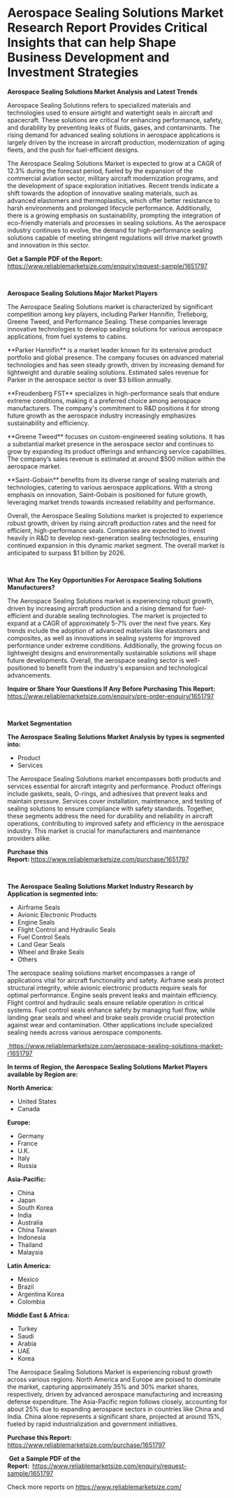 <p><h1>Aerospace Sealing Solutions Market Research Report Provides Critical Insights that can help Shape Business Development and Investment Strategies</h1></p><p><strong>Aerospace Sealing Solutions Market Analysis and Latest Trends</strong></p>
<p><p>Aerospace Sealing Solutions refers to specialized materials and technologies used to ensure airtight and watertight seals in aircraft and spacecraft. These solutions are critical for enhancing performance, safety, and durability by preventing leaks of fluids, gases, and contaminants. The rising demand for advanced sealing solutions in aerospace applications is largely driven by the increase in aircraft production, modernization of aging fleets, and the push for fuel-efficient designs.</p><p>The Aerospace Sealing Solutions Market is expected to grow at a CAGR of 12.3% during the forecast period, fueled by the expansion of the commercial aviation sector, military aircraft modernization programs, and the development of space exploration initiatives. Recent trends indicate a shift towards the adoption of innovative sealing materials, such as advanced elastomers and thermoplastics, which offer better resistance to harsh environments and prolonged lifecycle performance. Additionally, there is a growing emphasis on sustainability, prompting the integration of eco-friendly materials and processes in sealing solutions. As the aerospace industry continues to evolve, the demand for high-performance sealing solutions capable of meeting stringent regulations will drive market growth and innovation in this sector.</p></p>
<p><strong>Get a Sample PDF of the Report:&nbsp;</strong> <a href="https://www.reliablemarketsize.com/enquiry/request-sample/1651797?utm_campaign=2292&utm_medium=2&utm_source=Github&utm_content=ia&utm_term=09032025&utm_id=aerospace-sealing-solutions">https://www.reliablemarketsize.com/enquiry/request-sample/1651797</a></p>
<p>&nbsp;</p>
<p><strong>Aerospace Sealing Solutions Major Market Players</strong></p>
<p><p>The Aerospace Sealing Solutions market is characterized by significant competition among key players, including Parker Hannifin, Trelleborg, Greene Tweed, and Performance Sealing. These companies leverage innovative technologies to develop sealing solutions for various aerospace applications, from fuel systems to cabins.</p><p>**Parker Hannifin** is a market leader known for its extensive product portfolio and global presence. The company focuses on advanced material technologies and has seen steady growth, driven by increasing demand for lightweight and durable sealing solutions. Estimated sales revenue for Parker in the aerospace sector is over $3 billion annually.</p><p>**Freudenberg FST** specializes in high-performance seals that endure extreme conditions, making it a preferred choice among aerospace manufacturers. The company's commitment to R&D positions it for strong future growth as the aerospace industry increasingly emphasizes sustainability and efficiency.</p><p>**Greene Tweed** focuses on custom-engineered sealing solutions. It has a substantial market presence in the aerospace sector and continues to grow by expanding its product offerings and enhancing service capabilities. The company’s sales revenue is estimated at around $500 million within the aerospace market.</p><p>**Saint-Gobain** benefits from its diverse range of sealing materials and technologies, catering to various aerospace applications. With a strong emphasis on innovation, Saint-Gobain is positioned for future growth, leveraging market trends towards increased reliability and performance.</p><p>Overall, the Aerospace Sealing Solutions market is projected to experience robust growth, driven by rising aircraft production rates and the need for efficient, high-performance seals. Companies are expected to invest heavily in R&D to develop next-generation sealing technologies, ensuring continued expansion in this dynamic market segment. The overall market is anticipated to surpass $1 billion by 2026.</p></p>
<p>&nbsp;</p>
<p><strong>What Are The Key Opportunities For Aerospace Sealing Solutions Manufacturers?</strong></p>
<p><p>The Aerospace Sealing Solutions market is experiencing robust growth, driven by increasing aircraft production and a rising demand for fuel-efficient and durable sealing technologies. The market is projected to expand at a CAGR of approximately 5-7% over the next five years. Key trends include the adoption of advanced materials like elastomers and composites, as well as innovations in sealing systems for improved performance under extreme conditions. Additionally, the growing focus on lightweight designs and environmentally sustainable solutions will shape future developments. Overall, the aerospace sealing sector is well-positioned to benefit from the industry's expansion and technological advancements.</p></p>
<p><strong>Inquire or Share Your Questions If Any Before Purchasing This Report:</strong> <a href="https://www.reliablemarketsize.com/enquiry/pre-order-enquiry/1651797?utm_campaign=2292&utm_medium=2&utm_source=Github&utm_content=ia&utm_term=09032025&utm_id=aerospace-sealing-solutions">https://www.reliablemarketsize.com/enquiry/pre-order-enquiry/1651797</a></p>
<p>&nbsp;</p>
<p><strong>Market Segmentation</strong></p>
<p><strong>The Aerospace Sealing Solutions Market Analysis by types is segmented into:</strong></p>
<p><ul><li>Product</li><li>Services</li></ul></p>
<p><p>The Aerospace Sealing Solutions market encompasses both products and services essential for aircraft integrity and performance. Product offerings include gaskets, seals, O-rings, and adhesives that prevent leaks and maintain pressure. Services cover installation, maintenance, and testing of sealing solutions to ensure compliance with safety standards. Together, these segments address the need for durability and reliability in aircraft operations, contributing to improved safety and efficiency in the aerospace industry. This market is crucial for manufacturers and maintenance providers alike.</p></p>
<p><strong>Purchase this Report:&nbsp;</strong><a href="https://www.reliablemarketsize.com/purchase/1651797?utm_campaign=2292&utm_medium=2&utm_source=Github&utm_content=ia&utm_term=09032025&utm_id=aerospace-sealing-solutions">https://www.reliablemarketsize.com/purchase/1651797</a></p>
<p>&nbsp;</p>
<p><strong>The Aerospace Sealing Solutions Market Industry Research by Application is segmented into:</strong></p>
<p><ul><li>Airframe Seals</li><li>Avionic Electronic Products</li><li>Engine Seals</li><li>Flight Control and Hydraulic Seals</li><li>Fuel Control Seals</li><li>Land Gear Seals</li><li>Wheel and Brake Seals</li><li>Others</li></ul></p>
<p><p>The aerospace sealing solutions market encompasses a range of applications vital for aircraft functionality and safety. Airframe seals protect structural integrity, while avionic electronic products require seals for optimal performance. Engine seals prevent leaks and maintain efficiency. Flight control and hydraulic seals ensure reliable operation in critical systems. Fuel control seals enhance safety by managing fuel flow, while landing gear seals and wheel and brake seals provide crucial protection against wear and contamination. Other applications include specialized sealing needs across various aerospace components.</p></p>
<p><a href="https://www.reliablemarketsize.com/aerospace-sealing-solutions-market-r1651797?utm_campaign=2292&utm_medium=2&utm_source=Github&utm_content=ia&utm_term=09032025&utm_id=aerospace-sealing-solutions">&nbsp;https://www.reliablemarketsize.com/aerospace-sealing-solutions-market-r1651797</a></p>
<p><strong>In terms of Region, the Aerospace Sealing Solutions Market Players available by Region are:</strong></p>
<p>
    <p> <strong> North America: </strong>
        <ul>
            <li>United States</li>
            <li>Canada</li>
        </ul>
        </p> 
    <p> <strong> Europe: </strong>
        <ul>
            <li>Germany</li>
            <li>France</li>
            <li>U.K.</li>
            <li>Italy</li>
            <li>Russia</li>
        </ul>
        </p> 
    <p> <strong> Asia-Pacific: </strong>
        <ul>
            <li>China</li>
            <li>Japan</li>
            <li>South Korea</li>
            <li>India</li>
            <li>Australia</li>
            <li>China Taiwan</li>
            <li>Indonesia</li>
            <li>Thailand</li>
            <li>Malaysia</li>
        </ul>
        </p> 
    <p> <strong> Latin America: </strong>
        <ul>
            <li>Mexico</li>
            <li>Brazil</li>
            <li>Argentina Korea</li>
            <li>Colombia</li>
        </ul>
        </p> 
    <p> <strong> Middle East & Africa: </strong>
        <ul>
            <li>Turkey</li>
            <li>Saudi</li>
            <li>Arabia</li>
            <li>UAE</li>
            <li>Korea</li>
        </ul>
    </p>
    </p>
<p><p>The Aerospace Sealing Solutions Market is experiencing robust growth across various regions. North America and Europe are poised to dominate the market, capturing approximately 35% and 30% market shares, respectively, driven by advanced aerospace manufacturing and increasing defense expenditure. The Asia-Pacific region follows closely, accounting for about 25% due to expanding aerospace sectors in countries like China and India. China alone represents a significant share, projected at around 15%, fueled by rapid industrialization and government initiatives.</p></p>
<p><strong>Purchase this Report: </strong><a href="https://www.reliablemarketsize.com/purchase/1651797?utm_campaign=2292&utm_medium=2&utm_source=Github&utm_content=ia&utm_term=09032025&utm_id=aerospace-sealing-solutions">https://www.reliablemarketsize.com/purchase/1651797</a></p>
<p>&nbsp;<strong>Get a Sample PDF of the Report:&nbsp;&nbsp;</strong><a href="https://www.reliablemarketsize.com/enquiry/request-sample/1651797?utm_campaign=2292&utm_medium=2&utm_source=Github&utm_content=ia&utm_term=09032025&utm_id=aerospace-sealing-solutions">https://www.reliablemarketsize.com/enquiry/request-sample/1651797</a></p>
<p><strong></strong></p>
<p>Check more reports on <a href="https://www.reliablemarketsize.com/?utm_campaign=2292&utm_medium=2&utm_source=Github&utm_content=ia&utm_term=09032025&utm_id=aerospace-sealing-solutions">https://www.reliablemarketsize.com/</a></p>